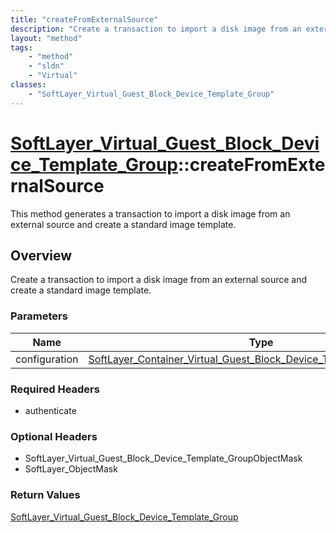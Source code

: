 ```yaml
---
title: "createFromExternalSource"
description: "Create a transaction to import a disk image from an external source and create a standard image template."
layout: "method"
tags:
    - "method"
    - "sldn"
    - "Virtual"
classes:
    - "SoftLayer_Virtual_Guest_Block_Device_Template_Group"
---
```

# [SoftLayer_Virtual_Guest_Block_Device_Template_Group](/reference/services/SoftLayer_Virtual_Guest_Block_Device_Template_Group)::createFromExternalSource

This method generates a transaction to import a disk image from an external source and create a standard image template. 


## Overview 
Create a transaction to import a disk image from an external source and create a standard image template.

### Parameters 
|Name | Type | Description |
| --- | --- | --- |
|configuration| <a href='/reference/datatypes/SoftLayer_Container_Virtual_Guest_Block_Device_Template_Configuration'>SoftLayer_Container_Virtual_Guest_Block_Device_Template_Configuration </a>| |


### Required Headers
* authenticate

### Optional Headers
* SoftLayer_Virtual_Guest_Block_Device_Template_GroupObjectMask
* SoftLayer_ObjectMask

### Return Values
<a href='/reference/datatypes/SoftLayer_Virtual_Guest_Block_Device_Template_Group'>SoftLayer_Virtual_Guest_Block_Device_Template_Group </a>

